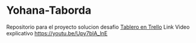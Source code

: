 # Yohana-Taborda
Repositorio para el proyecto solucion desafio 
[Tablero en Trello](https://trello.com/invite/b/689b458824cd5ec98101f90b/ATTI14db1c59730d9e2f28f6dae2f61a4742F70DA37F/tablerodesafio)
Link Video explicativo
https://youtu.be/Upy7blA_lnE
